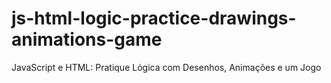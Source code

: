# js-html-logic-practice-drawings-animations-game
JavaScript e HTML: Pratique Lógica com Desenhos, Animações e um Jogo
